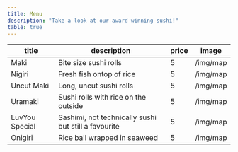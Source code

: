 ```yaml
---
title: Menu
description: "Take a look at our award winning sushi!"
table: true
---
```


| title          | description                                          | price | image    |
| -------------- | ---------------------------------------------------- | ----- | -------- |
| Maki           | Bite size sushi rolls                                | 5     | /img/map |
| Nigiri         | Fresh fish ontop of rice                             | 5     | /img/map |
| Uncut Maki     | Long, uncut sushi rolls                              | 5     | /img/map |
| Uramaki        | Sushi rolls with rice on the outside                 | 5     | /img/map |
| LuvYou Special | Sashimi, not technically sushi but still a favourite | 5     | /img/map |
| Onigiri        | Rice ball wrapped in seaweed                         | 5     | /img/map |
